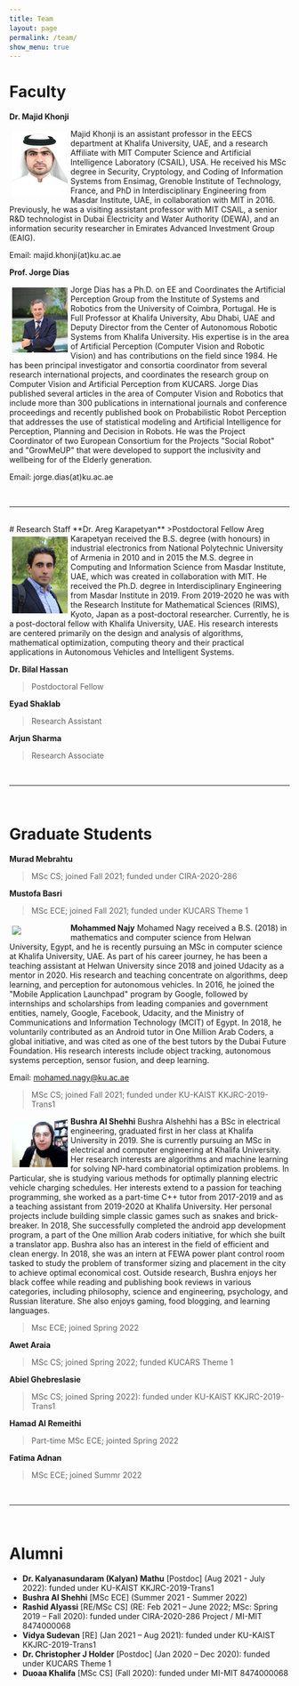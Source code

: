 ```yaml
---
title: Team
layout: page
permalink: /team/
show_menu: true
---
```


# Faculty

**Dr. Majid Khonji**

<img src="/assets/figs/majid.png" width=100 style="float:left; margin: 5px"/>
Majid Khonji is an assistant professor in the EECS department at Khalifa University, UAE, and a research Affiliate with MIT Computer Science and Artificial Intelligence Laboratory (CSAIL), USA. He received his MSc degree in Security, Cryptology, and Coding of Information Systems from Ensimag, Grenoble Institute of Technology, France, and PhD in Interdisciplinary Engineering from Masdar Institute, UAE, in collaboration with MIT in 2016. Previously, he was a visiting assistant professor with MIT CSAIL, a senior R&D technologist in Dubai Electricity and Water Authority (DEWA), and an information security researcher in Emirates Advanced Investment Group (EAIG).

Email: majid.khonji(at)ku.ac.ae

**Prof. Jorge Dias**

<img src="/assets/figs/jorge.jpg" width=100 style="float:left; margin: 5px"/>
Jorge Dias has a Ph.D. on EE and Coordinates the Artificial Perception Group from the Institute of Systems and Robotics from the University of Coimbra, Portugal. He is Full Professor at Khalifa University, Abu Dhabi, UAE and Deputy Director from the Center of Autonomous Robotic Systems from Khalifa University. His expertise is in the area of Artificial Perception (Computer Vision and Robotic Vision) and has contributions on the field since 1984. He has been principal investigator and consortia coordinator from several research international projects, and coordinates the research group on Computer Vision and Artificial Perception from KUCARS.
Jorge Dias published several articles in the area of Computer Vision and Robotics that include more than 300 publications in international journals and conference proceedings and recently published book on Probabilistic Robot Perception that addresses the use of statistical modeling and Artificial Intelligence for Perception, Planning and Decision in Robots. He was the Project Coordinator of two European Consortium for the Projects "Social Robot" and "GrowMeUP" that were developed to support the inclusivity and wellbeing for of the Elderly generation.

Email: jorge.dias(at)ku.ac.ae

<br>
<hr>
<br>
# Research Staff
**Dr. Areg Karapetyan**
>Postdoctoral Fellow

<img src="/assets/figs/areg3.jpg" width=100 style="float:left; margin: 5px"/>
Areg Karapetyan received the B.S. degree (with honours) in industrial electronics from National Polytechnic University of Armenia in 2010 and in 2015 the M.S. degree in Computing and Information Science from Masdar Institute, UAE, which was created in collaboration with MIT. He received the Ph.D. degree in Interdisciplinary Engineering from Masdar Institute in 2019. From 2019-2020 he was with the Research Institute for Mathematical Sciences (RIMS), Kyoto, Japan as a post-doctoral researcher. Currently, he is a post-doctoral fellow with Khalifa University, UAE. His research interests are centered primarily on the design and analysis of algorithms, mathematical optimization, computing theory and their practical applications in Autonomous Vehicles and Intelligent Systems.


**Dr. Bilal Hassan**
>Postdoctoral Fellow


**Eyad Shaklab**
>Research Assistant


**Arjun Sharma**
>Research Associate

<br>
<hr>
<br>

# Graduate Students
**Murad Mebrahtu**
>MSc CS; joined Fall 2021; funded under CIRA-2020-286 
    
**Mustofa Basri**
>MSc ECE; joined Fall 2021; funded under KUCARS Theme 1 
    
**Mohammed Najy** 
<img src="/assets/figs/nagy.jpg" width=100 style="float:left; margin: 5px"/>
Mohamed Nagy received a B.S. (2018) in mathematics and computer science from Helwan University, Egypt, and he is recently pursuing an MSc in computer science at Khalifa University, UAE. As part of his career journey, he has been a teaching assistant at Helwan University since 2018 and joined Udacity as a mentor in 2020. His research and teaching concentrate on algorithms, deep learning, and perception for autonomous vehicles. In 2016, he joined the "Mobile Application Launchpad" program by Google, followed by internships and scholarships from leading companies and government entities, namely, Google, Facebook, Udacity, and the Ministry of Communications and Information Technology (MCIT) of Egypt. In 2018, he voluntarily contributed as an Android tutor in One Million Arab Coders, a global initiative, and was cited as one of the best tutors by the Dubai Future Foundation.
His research interests include object tracking, autonomous systems perception, sensor fusion, and deep learning.

Email: mohamed.nagy@ku.ac.ae

>MSc CS; joined Fall 2021; funded under KU-KAIST KKJRC-2019-Trans1
    
**Bushra Al Shehhi** 
<img src="/assets/figs/bushra.jpg" width=100 style="float:left; margin: 5px"/>
Bushra Alshehhi has a BSc in electrical engineering, graduated first in her class at Khalifa University in 2019. She is currently pursuing an MSc in electrical and computer engineering at Khalifa University. Her research interests are algorithms and machine learning for solving NP-hard combinatorial optimization problems. In Particular, she is studying various methods for optimally planning electric vehicle charging schedules.  Her interests extend to a passion for teaching programming, she worked as a part-time C++ tutor from 2017-2019 and as a teaching assistant from 2019-2020 at Khalifa University. Her personal projects include building simple classic games such as snakes and brick-breaker. In 2018, She successfully completed the android app development program, a part of the One million Arab coders initiative, for which she built a translator app. Bushra also has an interest in the field of efficient and clean energy. In 2018, she was an intern at FEWA power plant control room tasked to study the problem of transformer sizing and placement in the city to achieve optimal economical cost.  Outside research, Bushra enjoys her black coffee while reading and publishing book reviews in various categories, including philosophy, science and engineering, psychology, and Russian literature. She also enjoys gaming, food blogging, and learning languages. 
 
>Msc ECE; joined Spring 2022

**Awet Araia**
>MSc CS; joined Spring 2022; funded KUCARS Theme 1

**Abiel Ghebreslasie**
>MSc CS; joined Spring 2022): funded under  KU-KAIST KKJRC-2019-Trans1

**Hamad Al Remeithi**
>Part-time MSc ECE; jointed Spring 2022

**Fatima Adnan**
>MSc ECE; joined Summr 2022


<br>
<hr>
<br>

# Alumni
* **Dr. Kalyanasundaram (Kalyan) Mathu** [Postdoc]  (Aug 2021 - July 2022): funded under KU-KAIST KKJRC-2019-Trans1
* **Bushra Al Shehhi** [MSc ECE]  (Summer 2021 - Summer 2022) 
* **Rashid Alyassi** [RE/MSc CS] (RE: Feb 2021 – June 2022; MSc: Spring 2019 – Fall 2020): funded under CIRA-2020-286 Project / MI-MIT 8474000068 
* **Vidya Sudevan** [RE]  (Jan 2021 – Aug 2021): funded under KU-KAIST KKJRC-2019-Trans1
* **Dr. Christopher J Holder** [Postdoc]  (Jan 2020 – Dec 2020): funded under KUCARS Theme 1 
* **Duoaa Khalifa** [MSc CS]  (Fall 2020): funded under MI-MIT 8474000068 
